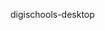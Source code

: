 digischools-desktop

<!-- TODO: home-screen is dashboard, bearing school info and overview -->
<!-- TODO: school settings screen houses [epic: `school config`] -->